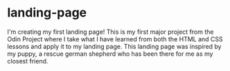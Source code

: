 # landing-page
I'm creating my first landing page! This is my first major project from the Odin Project
where I take what I have learned from both the HTML and CSS lessons and apply it to my landing page. 
This landing page was inspired by my puppy, a rescue german shepherd who has been there for me as my closest friend. 
